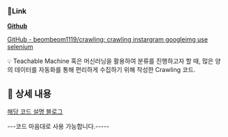 ### 🔗Link

**[Github](https://github.com/beombeom1119/crawling)**

[GitHub - beombeom1119/crawling: crawling instargram googleimg use selenium](https://github.com/beombeom1119/crawling)

<aside>
💡 Teachable Machine 혹은 머신러닝을 활용하여 분류를 진행하고자 할 때, 많은 양의 데이터를 자동화를 통해 편리하게 수집하기 위해 작성한 Crawling 코드.

</aside>

 

## 📖 상세 내용

   

[해당 코드 설명 블로그](https://baam-ki.tistory.com/category/IT/Python)





---코드 마음대로 사용 가능합니다.-----
